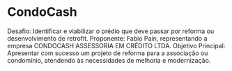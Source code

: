 # CondoCash
Desafio: Identificar e viabilizar o prédio que deve passar por reforma ou desenvolvimento de retrofit. Proponente: Fabio Pain, representando a empresa CONDOCASH ASSESSORIA EM CRÉDITO LTDA. Objetivo Principal: Apresentar com sucesso um projeto de reforma para a associação ou condomínio, atendendo às necessidades de melhoria e modernização.
